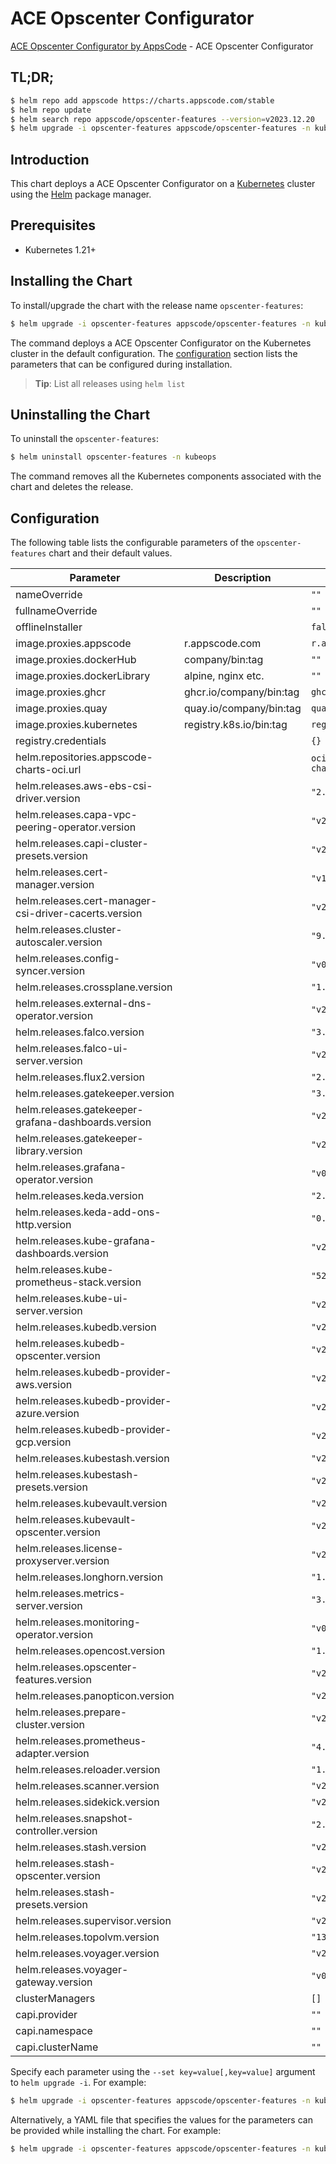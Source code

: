 # ACE Opscenter Configurator

[ACE Opscenter Configurator by AppsCode](https://github.com/bytebuilders/installer) - ACE Opscenter Configurator

## TL;DR;

```bash
$ helm repo add appscode https://charts.appscode.com/stable
$ helm repo update
$ helm search repo appscode/opscenter-features --version=v2023.12.20
$ helm upgrade -i opscenter-features appscode/opscenter-features -n kubeops --create-namespace --version=v2023.12.20
```

## Introduction

This chart deploys a ACE Opscenter Configurator on a [Kubernetes](http://kubernetes.io) cluster using the [Helm](https://helm.sh) package manager.

## Prerequisites

- Kubernetes 1.21+

## Installing the Chart

To install/upgrade the chart with the release name `opscenter-features`:

```bash
$ helm upgrade -i opscenter-features appscode/opscenter-features -n kubeops --create-namespace --version=v2023.12.20
```

The command deploys a ACE Opscenter Configurator on the Kubernetes cluster in the default configuration. The [configuration](#configuration) section lists the parameters that can be configured during installation.

> **Tip**: List all releases using `helm list`

## Uninstalling the Chart

To uninstall the `opscenter-features`:

```bash
$ helm uninstall opscenter-features -n kubeops
```

The command removes all the Kubernetes components associated with the chart and deletes the release.

## Configuration

The following table lists the configurable parameters of the `opscenter-features` chart and their default values.

|                       Parameter                       |       Description       |                  Default                   |
|-------------------------------------------------------|-------------------------|--------------------------------------------|
| nameOverride                                          |                         | <code>""</code>                            |
| fullnameOverride                                      |                         | <code>""</code>                            |
| offlineInstaller                                      |                         | <code>false</code>                         |
| image.proxies.appscode                                | r.appscode.com          | <code>r.appscode.com</code>                |
| image.proxies.dockerHub                               | company/bin:tag         | <code>""</code>                            |
| image.proxies.dockerLibrary                           | alpine, nginx etc.      | <code>""</code>                            |
| image.proxies.ghcr                                    | ghcr.io/company/bin:tag | <code>ghcr.io</code>                       |
| image.proxies.quay                                    | quay.io/company/bin:tag | <code>quay.io</code>                       |
| image.proxies.kubernetes                              | registry.k8s.io/bin:tag | <code>registry.k8s.io</code>               |
| registry.credentials                                  |                         | <code>{}</code>                            |
| helm.repositories.appscode-charts-oci.url             |                         | <code>oci://ghcr.io/appscode-charts</code> |
| helm.releases.aws-ebs-csi-driver.version              |                         | <code>"2.23.0"</code>                      |
| helm.releases.capa-vpc-peering-operator.version       |                         | <code>"v2023.12.11"</code>                 |
| helm.releases.capi-cluster-presets.version            |                         | <code>"v2023.11.14"</code>                 |
| helm.releases.cert-manager.version                    |                         | <code>"v1.12.6"</code>                     |
| helm.releases.cert-manager-csi-driver-cacerts.version |                         | <code>"v2023.10.1"</code>                  |
| helm.releases.cluster-autoscaler.version              |                         | <code>"9.29.0"</code>                      |
| helm.releases.config-syncer.version                   |                         | <code>"v0.14.3"</code>                     |
| helm.releases.crossplane.version                      |                         | <code>"1.14.0"</code>                      |
| helm.releases.external-dns-operator.version           |                         | <code>"v2023.10.1"</code>                  |
| helm.releases.falco.version                           |                         | <code>"3.8.4"</code>                       |
| helm.releases.falco-ui-server.version                 |                         | <code>"v2023.10.1"</code>                  |
| helm.releases.flux2.version                           |                         | <code>"2.12.2"</code>                      |
| helm.releases.gatekeeper.version                      |                         | <code>"3.13.3"</code>                      |
| helm.releases.gatekeeper-grafana-dashboards.version   |                         | <code>"v2023.10.1"</code>                  |
| helm.releases.gatekeeper-library.version              |                         | <code>"v2023.10.1"</code>                  |
| helm.releases.grafana-operator.version                |                         | <code>"v0.0.3"</code>                      |
| helm.releases.keda.version                            |                         | <code>"2.12.0"</code>                      |
| helm.releases.keda-add-ons-http.version               |                         | <code>"0.6.0"</code>                       |
| helm.releases.kube-grafana-dashboards.version         |                         | <code>"v2023.10.1"</code>                  |
| helm.releases.kube-prometheus-stack.version           |                         | <code>"52.1.0"</code>                      |
| helm.releases.kube-ui-server.version                  |                         | <code>"v2023.12.18"</code>                 |
| helm.releases.kubedb.version                          |                         | <code>"v2023.12.28"</code>                 |
| helm.releases.kubedb-opscenter.version                |                         | <code>"v2023.12.28"</code>                 |
| helm.releases.kubedb-provider-aws.version             |                         | <code>"v2023.12.28"</code>                 |
| helm.releases.kubedb-provider-azure.version           |                         | <code>"v2023.12.28"</code>                 |
| helm.releases.kubedb-provider-gcp.version             |                         | <code>"v2023.12.28"</code>                 |
| helm.releases.kubestash.version                       |                         | <code>"v2023.12.28"</code>                 |
| helm.releases.kubestash-presets.version               |                         | <code>"v2023.11.14"</code>                 |
| helm.releases.kubevault.version                       |                         | <code>"v2023.10.26-rc.0"</code>            |
| helm.releases.kubevault-opscenter.version             |                         | <code>"v2023.10.26-rc.0"</code>            |
| helm.releases.license-proxyserver.version             |                         | <code>"v2023.11.14"</code>                 |
| helm.releases.longhorn.version                        |                         | <code>"1.5.3"</code>                       |
| helm.releases.metrics-server.version                  |                         | <code>"3.11.0"</code>                      |
| helm.releases.monitoring-operator.version             |                         | <code>"v0.0.4"</code>                      |
| helm.releases.opencost.version                        |                         | <code>"1.18.1"</code>                      |
| helm.releases.opscenter-features.version              |                         | <code>"v2023.12.20"</code>                 |
| helm.releases.panopticon.version                      |                         | <code>"v2023.10.1"</code>                  |
| helm.releases.prepare-cluster.version                 |                         | <code>"v2023.12.21"</code>                 |
| helm.releases.prometheus-adapter.version              |                         | <code>"4.9.0"</code>                       |
| helm.releases.reloader.version                        |                         | <code>"1.0.50"</code>                      |
| helm.releases.scanner.version                         |                         | <code>"v2024.1.18"</code>                  |
| helm.releases.sidekick.version                        |                         | <code>"v2023.12.11"</code>                 |
| helm.releases.snapshot-controller.version             |                         | <code>"2.0.3"</code>                       |
| helm.releases.stash.version                           |                         | <code>"v2023.10.9"</code>                  |
| helm.releases.stash-opscenter.version                 |                         | <code>"v2023.10.9"</code>                  |
| helm.releases.stash-presets.version                   |                         | <code>"v2023.11.14"</code>                 |
| helm.releases.supervisor.version                      |                         | <code>"v2023.10.1"</code>                  |
| helm.releases.topolvm.version                         |                         | <code>"13.0.0"</code>                      |
| helm.releases.voyager.version                         |                         | <code>"v2023.9.18"</code>                  |
| helm.releases.voyager-gateway.version                 |                         | <code>"v0.6.1"</code>                      |
| clusterManagers                                       |                         | <code>[]</code>                            |
| capi.provider                                         |                         | <code>""</code>                            |
| capi.namespace                                        |                         | <code>""</code>                            |
| capi.clusterName                                      |                         | <code>""</code>                            |


Specify each parameter using the `--set key=value[,key=value]` argument to `helm upgrade -i`. For example:

```bash
$ helm upgrade -i opscenter-features appscode/opscenter-features -n kubeops --create-namespace --version=v2023.12.20 --set image.proxies.appscode=r.appscode.com
```

Alternatively, a YAML file that specifies the values for the parameters can be provided while
installing the chart. For example:

```bash
$ helm upgrade -i opscenter-features appscode/opscenter-features -n kubeops --create-namespace --version=v2023.12.20 --values values.yaml
```
